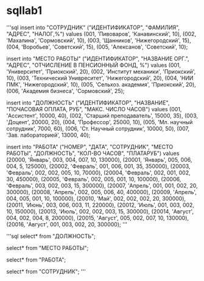 # sqllab1

'''sql
insert into "СОТРУДНИК" ("ИДЕНТИФИКАТОР", "ФАМИЛИЯ", "АДРЕС", "НАЛОГ,%")
values (001, 'Пивоваров', 'Канавинский', 10),
       (002, 'Махалина', 'Сормовский', 10),
       (003, 'Щанников', 'Нижегородский', 15),
       (004, 'Воробьев', 'Советский', 15),
       (005, 'Алексанов', 'Советский', 10);

insert into "МЕСТО РАБОТЫ" ("ИДЕНТИФИКАТОР", "НАЗВАНИЕ ОРГ.", "АДРЕС", "ОТЧИСЛЕНИЕ В ПЕНСИОННЫЙ ФОНД, %")
values (001, 'Университет', 'Приокский', 20),
       (002, 'Институт механики', 'Приокский', 10),
       (003, 'Технический Унивреситет', 'Нижегородский', 20),
       (004, 'НИИ ПМК', 'Нижегородский', 10),
       (005, 'Сельхоз. академия', 'Приокский', 20),
       (006, 'Академия бизнеса', 'Сормовский', 25);

insert into "ДОЛЖНОСТЬ" ("ИДЕНТИФИКАТОР", "НАЗВАНИЕ", "ПОЧАСОВАЯ ОПЛАТА, РУБ", "МАКС. ЧИСЛО ЧАСОВ")
values (001, 'Ассистент', 10000, 40),
       (002, 'Старший преподаватель', 15000, 35),
       (003, 'Доцент', 20000, 20),
       (004, 'Профессор', 25000, 10),
       (005, 'Мл. научный сотрудник', 7000, 60),
       (006, 'Ст. Научный сотрудник', 10000, 50),
       (007, 'Зав. лабораторией', 13000, 40);

insert into "РАБОТА" ("НОМЕР", "ДАТА", "СОТРУДНИК", "МЕСТО РАБОТЫ", "ДОЛЖНОСТЬ", "КОЛ-ВО ЧАСОВ", "ПЛАТАРУБ")
values (20000, 'Январь', 003, 004, 007, 10, 130000),
       (20001, 'Январь', 005, 006, 004, 5, 125000),
       (20002, 'Февраль', 001, 006, 001, 35, 350000),
       (20003, 'Февраль', 002, 002, 005, 10, 70000),
       (20004, 'Февраль', 002, 001, 002, 30, 450000),
       (20005, 'Февраль', 002, 005, 001, 10, 100000),
       (20006, 'Февраль', 003, 002, 003, 15, 300000),
       (20007, 'Апрель', 001, 001, 002, 20, 300000),
       (20008, 'Апрель', 002, 005, 006, 40, 400000),
       (20009, 'Апрель', 004, 005, 001, 10, 100000),
       (20010, 'Май', 002, 002, 002, 20, 300000),
       (20011, 'Июнь', 003, 006, 003, 11, 220000),
       (20012, 'Июль', 001, 003, 002, 10, 150000),
       (20013, 'Июль', 002, 002, 003, 15, 300000),
       (20014, 'Август', 004, 002, 004, 8, 200000),
       (20015, 'Август', 005, 002, 007, 10, 130000),
       (20016, 'Август', 001, 003, 002, 20, 300000);
'''

'''sql
select*
from "ДОЛЖНОСТЬ";

select*
from "МЕСТО РАБОТЫ";

select*
from "РАБОТА";

select*
from "СОТРУДНИК";
'''